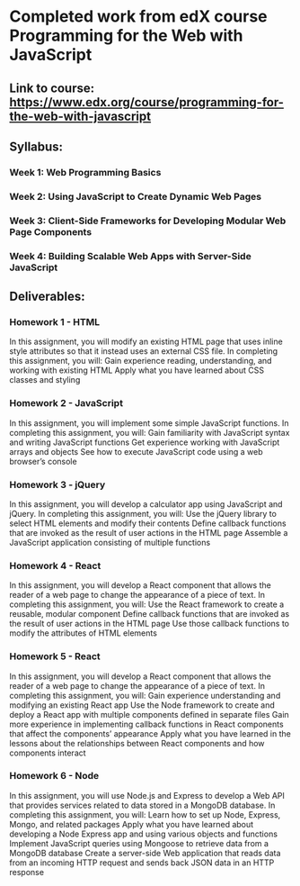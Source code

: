 # Completed work from edX course Programming for the Web with JavaScript

## Link to course: https://www.edx.org/course/programming-for-the-web-with-javascript

## Syllabus:

### Week 1: Web Programming Basics
 
 ### Week 2: Using JavaScript to Create Dynamic Web Pages
 
 ### Week 3: Client-Side Frameworks for Developing Modular Web Page Components
 
 ### Week 4: Building Scalable Web Apps with Server-Side JavaScript

## Deliverables:

### Homework 1 - HTML
In this assignment, you will modify an existing HTML page that uses inline style attributes so that it instead uses an external CSS file.
In completing this assignment, you will:
Gain experience reading, understanding, and working with existing HTML
Apply what you have learned about CSS classes and styling

### Homework 2 - JavaScript
In this assignment, you will implement some simple JavaScript functions.
In completing this assignment, you will:
Gain familiarity with JavaScript syntax and writing JavaScript functions
Get experience working with JavaScript arrays and objects
See how to execute JavaScript code using a web browser’s console

### Homework 3 - jQuery
In this assignment, you will develop a calculator app using JavaScript and jQuery. 
In completing this assignment, you will:
Use the jQuery library to select HTML elements and modify their contents
Define callback functions that are invoked as the result of user actions in the HTML page
Assemble a JavaScript application consisting of multiple functions

### Homework 4 - React
In this assignment, you will develop a React component that allows the reader of a web page to change the appearance of a piece of text.
In completing this assignment, you will:
Use the React framework to create a reusable, modular component
Define callback functions that are invoked as the result of user actions in the HTML page
Use those callback functions to modify the attributes of HTML elements
 
### Homework 5 - React
In this assignment, you will develop a React component that allows the reader of a web page to change the appearance of a piece of text.
In completing this assignment, you will:
Gain experience understanding and modifying an existing React app
Use the Node framework to create and deploy a React app with multiple components defined in separate files
Gain more experience in implementing callback functions in React components that affect the components’ appearance
Apply what you have learned in the lessons about the relationships between React components and how components interact
 
### Homework 6 - Node
In this assignment, you will use Node.js and Express to develop a Web API that provides services related to data stored in a MongoDB database.
In completing this assignment, you will:
Learn how to set up Node, Express, Mongo, and related packages
Apply what you have learned about developing a Node Express app and using various objects and functions
Implement JavaScript queries using Mongoose to retrieve data from a MongoDB database
Create a server-side Web application that reads data from an incoming HTTP request and sends back JSON data in an HTTP response
 


